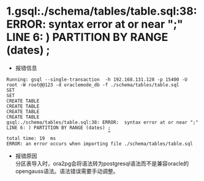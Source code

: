 # 1.gsql:./schema/tables/table.sql:38: ERROR:  syntax error at or near ";" LINE 6: ) PARTITION BY RANGE (dates) ;
- 报错信息
```
Running: gsql --single-transaction  -h 192.168.131.128 -p 15400 -U root -W root@@123 -d oraclemode_db -f ./schema/tables/table.sql
SET
SET
CREATE TABLE
CREATE TABLE
CREATE TABLE
CREATE TABLE
gsql:./schema/tables/table.sql:38: ERROR:  syntax error at or near ";"
LINE 6: ) PARTITION BY RANGE (dates) ;
                                     ^
total time: 19  ms
ERROR: an error occurs when importing file ./schema/tables/table.sql
```
- 报错原因  
分区表导入时，ora2pg会将语法转为postgresql语法而不是兼容oracle的opengauss语法。语法错误需要手动调整。
